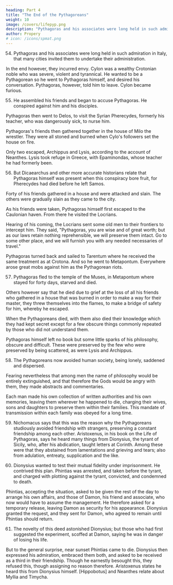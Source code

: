 ```yaml
---
heading: Part 4
title: "The End of the Pythagoreans"
weight: 10
image: /covers/lifepyp.png
description: "Pythagoras and his associates were long held in such admiration in Italy, that many cities invited them to undertake their administration"
author: Propery
# icon: /icons/spmat.png
---
```



54. Pythagoras and his associates were long held in such admiration in Italy, that many cities invited them to undertake their administration. 

In the end however, they incurred envy. Cylon was a wealthy Crotonian noble who was severe, violent and tyrannical. He wanted to be a <!--  disposition, and did not scruple to use the multitude of his followers to compass his ends. As he esteemed himself worthy of whatever was best, he considered it his right to be admitted to --> Pythagorean so he went to Pythagoras himself, and desired his conversation. Pythagoras, however, told him to leave. <!--  who was accustomed to read in human bodies' nature and manners the disposition of the man, bade him depart, and go about his business. --> Cylon<!-- , being of a rough and violent disposition, took it as a great affront, and --> became furious.

55. He assembled his friends and began to accuse Pythagoras. He conspired against him and his disciples. 

Pythagoras then went to Delos, to visit the Syrian Pherecydes, formerly his teacher, who was dangerously sick, to nurse him. 

Pythagoras's friends then gathered together in the house of Milo the wrestler. They were all stoned and burned when Cylo's followers set the house on fire. 

Only two escaped, Archippus and Lysis, according to the account of Neanthes. Lysis took refuge in Greece, with Epaminondas, whose teacher he had formerly been.


56. But Dicaearchus and other more accurate historians relate that Pythagoras himself was present when this conspiracy bore fruit, for Pherecydes had died before he left Samos. 

Forty of his friends gathered in a house and were attacked and slain. The others were gradually slain as they came to the city. 

As his friends were taken, Pythagoras himself first escaped to the Caulonian haven. From there he visited the Locrians.

Hearing of his coming, the Locrians sent some old men to their frontiers to intercept him. They said, "Pythagoras, you are wise and of great worth; but as our laws retain nothing reprehensible, we will preserve them intact. Go to some other place, and we will furnish you with any needed necessaries of travel." 

Pythagoras turned back and sailed to Tarentum where he received the same treatment as at Crotona. And so he went to Metapontum. Everywhere arose great mobs against him as the Pythagorean riots.

57. Pythagoras fled to the temple of the Muses, in Metapontum where stayed for forty days, starved and died. 

Others however say that he died due to grief at the loss of all his friends who gathered in a house that was burned in order to make a way for their master, they threw themselves into the flames, to make a bridge of safety for him, whereby he escaped. 

When the Pythagoreans died, with them also died their knowledge which they had kept secret except for a few obscure things commonly repeated by those who did not understand them. 

Pythagoras himself left no book but some little sparks of his philosophy, obscure and difficult. These were preserved by the few who were preserved by being scattered, as were Lysis and Archippus.

58. The Pythagoreans now avoided human society, being lonely, saddened and dispersed. 

Fearing nevertheless that among men the name of philosophy would be entirely extinguished, and that therefore the Gods would be angry with them, they made abstracts and commentaries. 

Each man made his own collection of written authorities and his own memories, leaving them wherever he happened to die, charging their wives, sons and daughters to preserve them within their families. This mandate of transmission within each family was obeyed for a long time.

59. Nichomacus says that this was the reason why the Pythagoreans studiously avoided friendship with strangers, preserving a constant friendship among each other. Aristoxenus, in his book on the Life of Pythagoras, says he heard many things from Dionysius, the tyrant of Sicily, who, after his abdication, taught letters at Corinth. Among these were that they abstained from lamentations and grieving and tears; also from adulation, entreaty, supplication and the like.

60. Dionysius wanted to test their mutual fidelity under imprisonment. He contrived this plan. Phintias was arrested, and taken before the tyrant, and charged with plotting against the tyrant, convicted, and condemned to death. 

Phintias, accepting the situation, asked to be given the rest of the day to arrange his own affairs, and those of Damon, his friend and associate, who now would have to assume the management. He therefore asked for a temporary release, leaving Damon as security for his appearance. Dionysius granted the request, and they sent for Damon, who agreed to remain until Phintias should return.

61. The novelty of this deed astonished Dionysius; but those who had first suggested the experiment, scoffed at Damon, saying he was in danger of losing his life. 

But to the general surprise, near sunset Phintias came to die. Dionysius then expressed his admiration, embraced them both, and asked to be received as a third in their friendship. Though he earnestly besought this, they refused this, though assigning no reason therefore. Aristoxenus states he heard this from Dionysius himself. [Hippobotus] and Neanthes relate about Myllia and Timycha.